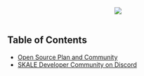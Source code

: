 <div align="center">
  <img src="https://uploads-ssl.webflow.com/5be05ae542686c4ebf192462/5be2f8beb08f6d0fbd2ea797_Skale_Logo_Blue-p-500.png"><br><br>
</div>

## Table of Contents

-   [Open Source Plan and Community](OPEN_SOURCE_PLAN.md)
-   [SKALE Developer Community on Discord](http://skale.chat)

